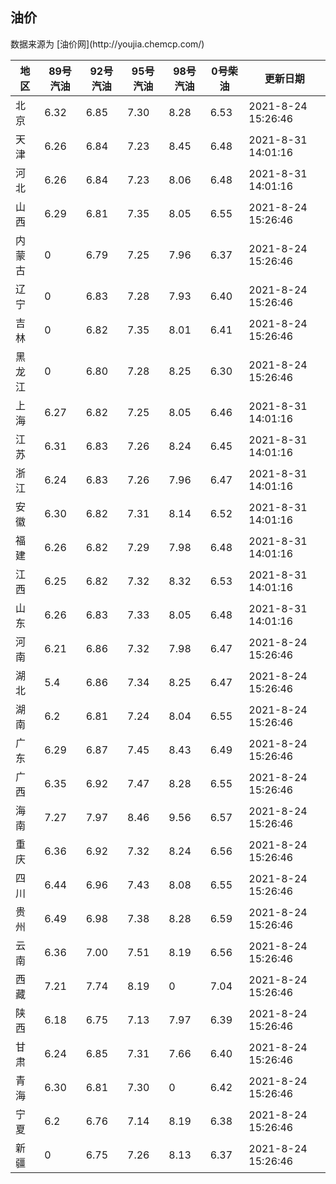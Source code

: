 
<!DOCTYPE html>
<html lang="zh-cn">
<head>
<link href="https://cdn.jsdelivr.net/gh/RookieFanzk/link/github.css" rel="stylesheet">
</head>

<body>
<h2>油价</h2>
<p>数据来源为 [油价网](http://youjia.chemcp.com/) </p>
<table>
<thead>
<tr>
<th>地区</th>
<th>89号汽油</th>
<th>92号汽油</th>
<th>95号汽油</th>
<th>98号汽油</th>
<th>0号柴油</th>
<th>更新日期</th>
</tr>
</thead>
<tbody>
<tr>
<td>北京</td>
<td>6.32</td>
<td>6.85</td>
<td>7.30</td>
<td>8.28</td>
<td>6.53</td>
<td>2021-8-24 15:26:46</td>
</tr>
<tr>
<td>天津</td>
<td>6.26</td>
<td>6.84</td>
<td>7.23</td>
<td>8.45</td>
<td>6.48</td>
<td>2021-8-31 14:01:16</td>
</tr>
<tr>
<td>河北</td>
<td>6.26</td>
<td>6.84</td>
<td>7.23</td>
<td>8.06</td>
<td>6.48</td>
<td>2021-8-31 14:01:16</td>
</tr>
<tr>
<td>山西</td>
<td>6.29</td>
<td>6.81</td>
<td>7.35</td>
<td>8.05</td>
<td>6.55</td>
<td>2021-8-24 15:26:46</td>
</tr>
<tr>
<td>内蒙古</td>
<td>0</td>
<td>6.79</td>
<td>7.25</td>
<td>7.96</td>
<td>6.37</td>
<td>2021-8-24 15:26:46</td>
</tr>
<tr>
<td>辽宁</td>
<td>0</td>
<td>6.83</td>
<td>7.28</td>
<td>7.93</td>
<td>6.40</td>
<td>2021-8-24 15:26:46</td>
</tr>
<tr>
<td>吉林</td>
<td>0</td>
<td>6.82</td>
<td>7.35</td>
<td>8.01</td>
<td>6.41</td>
<td>2021-8-24 15:26:46</td>
</tr>
<tr>
<td>黑龙江</td>
<td>0</td>
<td>6.80</td>
<td>7.28</td>
<td>8.25</td>
<td>6.30</td>
<td>2021-8-24 15:26:46</td>
</tr>
<tr>
<td>上海</td>
<td>6.27</td>
<td>6.82</td>
<td>7.25</td>
<td>8.05</td>
<td>6.46</td>
<td>2021-8-31 14:01:16</td>
</tr>
<tr>
<td>江苏</td>
<td>6.31</td>
<td>6.83</td>
<td>7.26</td>
<td>8.24</td>
<td>6.45</td>
<td>2021-8-31 14:01:16</td>
</tr>
<tr>
<td>浙江</td>
<td>6.24</td>
<td>6.83</td>
<td>7.26</td>
<td>7.96</td>
<td>6.47</td>
<td>2021-8-31 14:01:16</td>
</tr>
<tr>
<td>安徽</td>
<td>6.30</td>
<td>6.82</td>
<td>7.31</td>
<td>8.14</td>
<td>6.52</td>
<td>2021-8-31 14:01:16</td>
</tr>
<tr>
<td>福建</td>
<td>6.26</td>
<td>6.82</td>
<td>7.29</td>
<td>7.98</td>
<td>6.48</td>
<td>2021-8-31 14:01:16</td>
</tr>
<tr>
<td>江西</td>
<td>6.25</td>
<td>6.82</td>
<td>7.32</td>
<td>8.32</td>
<td>6.53</td>
<td>2021-8-31 14:01:16</td>
</tr>
<tr>
<td>山东</td>
<td>6.26</td>
<td>6.83</td>
<td>7.33</td>
<td>8.05</td>
<td>6.48</td>
<td>2021-8-31 14:01:16</td>
</tr>
<tr>
<td>河南</td>
<td>6.21</td>
<td>6.86</td>
<td>7.32</td>
<td>7.98</td>
<td>6.47</td>
<td>2021-8-24 15:26:46</td>
</tr>
<tr>
<td>湖北</td>
<td>5.4</td>
<td>6.86</td>
<td>7.34</td>
<td>8.25</td>
<td>6.47</td>
<td>2021-8-24 15:26:46</td>
</tr>
<tr>
<td>湖南</td>
<td>6.2</td>
<td>6.81</td>
<td>7.24</td>
<td>8.04</td>
<td>6.55</td>
<td>2021-8-24 15:26:46</td>
</tr>
<tr>
<td>广东</td>
<td>6.29</td>
<td>6.87</td>
<td>7.45</td>
<td>8.43</td>
<td>6.49</td>
<td>2021-8-24 15:26:46</td>
</tr>
<tr>
<td>广西</td>
<td>6.35</td>
<td>6.92</td>
<td>7.47</td>
<td>8.28</td>
<td>6.55</td>
<td>2021-8-24 15:26:46</td>
</tr>
<tr>
<td>海南</td>
<td>7.27</td>
<td>7.97</td>
<td>8.46</td>
<td>9.56</td>
<td>6.57</td>
<td>2021-8-24 15:26:46</td>
</tr>
<tr>
<td>重庆</td>
<td>6.36</td>
<td>6.92</td>
<td>7.32</td>
<td>8.24</td>
<td>6.56</td>
<td>2021-8-24 15:26:46</td>
</tr>
<tr>
<td>四川</td>
<td>6.44</td>
<td>6.96</td>
<td>7.43</td>
<td>8.08</td>
<td>6.55</td>
<td>2021-8-24 15:26:46</td>
</tr>
<tr>
<td>贵州</td>
<td>6.49</td>
<td>6.98</td>
<td>7.38</td>
<td>8.28</td>
<td>6.59</td>
<td>2021-8-24 15:26:46</td>
</tr>
<tr>
<td>云南</td>
<td>6.36</td>
<td>7.00</td>
<td>7.51</td>
<td>8.19</td>
<td>6.56</td>
<td>2021-8-24 15:26:46</td>
</tr>
<tr>
<td>西藏</td>
<td>7.21</td>
<td>7.74</td>
<td>8.19</td>
<td>0</td>
<td>7.04</td>
<td>2021-8-24 15:26:46</td>
</tr>
<tr>
<td>陕西</td>
<td>6.18</td>
<td>6.75</td>
<td>7.13</td>
<td>7.97</td>
<td>6.39</td>
<td>2021-8-24 15:26:46</td>
</tr>
<tr>
<td>甘肃</td>
<td>6.24</td>
<td>6.85</td>
<td>7.31</td>
<td>7.66</td>
<td>6.40</td>
<td>2021-8-24 15:26:46</td>
</tr>
<tr>
<td>青海</td>
<td>6.30</td>
<td>6.81</td>
<td>7.30</td>
<td>0</td>
<td>6.42</td>
<td>2021-8-24 15:26:46</td>
</tr>
<tr>
<td>宁夏</td>
<td>6.2</td>
<td>6.76</td>
<td>7.14</td>
<td>8.19</td>
<td>6.38</td>
<td>2021-8-24 15:26:46</td>
</tr>
<tr>
<td>新疆</td>
<td>0</td>
<td>6.75</td>
<td>7.26</td>
<td>8.13</td>
<td>6.37</td>
<td>2021-8-24 15:26:46</td>
</tr>
</tbody>
</table>
</body>
</html>
